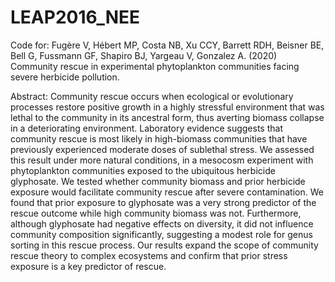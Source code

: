 # LEAP2016_NEE
Code for: Fugère V, Hébert MP, Costa NB, Xu CCY, Barrett RDH, Beisner BE, Bell G, Fussmann GF, Shapiro BJ, Yargeau V, Gonzalez A. (2020) Community rescue in experimental phytoplankton communities facing severe herbicide pollution.

Abstract: Community rescue occurs when ecological or evolutionary processes restore positive growth in a highly stressful environment that was lethal to the community in its ancestral form, thus averting biomass collapse in a deteriorating environment. Laboratory evidence suggests that community rescue is most likely in high-biomass communities that have previously experienced moderate doses of sublethal stress. We assessed this result under more natural conditions, in a mesocosm experiment with phytoplankton communities exposed to the ubiquitous herbicide glyphosate. We tested whether community biomass and prior herbicide exposure would facilitate community rescue after severe contamination. We found that prior exposure to glyphosate was a very strong predictor of the rescue outcome while high community biomass was not. Furthermore, although glyphosate had negative effects on diversity, it did not influence community composition significantly, suggesting a modest role for genus sorting in this rescue process. Our results expand the scope of community rescue theory to complex ecosystems and confirm that prior stress exposure is a key predictor of rescue.
